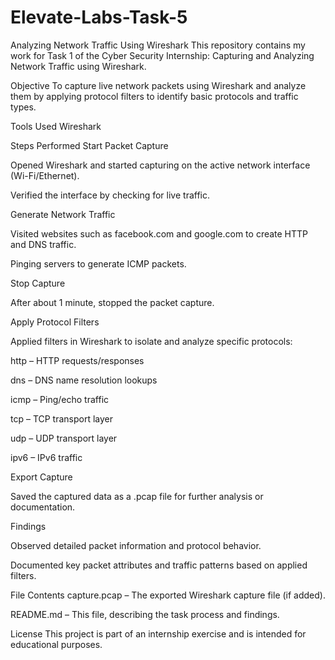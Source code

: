 # Elevate-Labs-Task-5
Analyzing Network Traffic Using Wireshark
This repository contains my work for Task 1 of the Cyber Security Internship: Capturing and Analyzing Network Traffic using Wireshark.

Objective
To capture live network packets using Wireshark and analyze them by applying protocol filters to identify basic protocols and traffic types.

Tools Used
Wireshark

Steps Performed
Start Packet Capture

Opened Wireshark and started capturing on the active network interface (Wi-Fi/Ethernet).

Verified the interface by checking for live traffic.

Generate Network Traffic

Visited websites such as facebook.com and google.com to create HTTP and DNS traffic.

Pinging servers to generate ICMP packets.

Stop Capture

After about 1 minute, stopped the packet capture.

Apply Protocol Filters

Applied filters in Wireshark to isolate and analyze specific protocols:

http – HTTP requests/responses

dns – DNS name resolution lookups

icmp – Ping/echo traffic

tcp – TCP transport layer

udp – UDP transport layer

ipv6 – IPv6 traffic

Export Capture

Saved the captured data as a .pcap file for further analysis or documentation.

Findings

Observed detailed packet information and protocol behavior.

Documented key packet attributes and traffic patterns based on applied filters.

File Contents
capture.pcap – The exported Wireshark capture file (if added).

README.md – This file, describing the task process and findings.

License
This project is part of an internship exercise and is intended for educational purposes.
